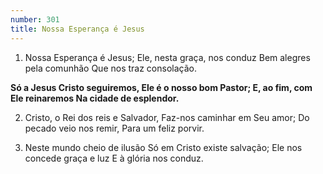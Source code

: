 ```yaml
---
number: 301
title: Nossa Esperança é Jesus
---
```


1. Nossa Esperança é Jesus;
  Ele, nesta graça, nos conduz
  Bem alegres pela comunhão
  Que nos traz consolação.

  __Só a Jesus Cristo seguiremos,
  Ele é o nosso bom Pastor;
  E, ao fim, com Ele reinaremos
  Na cidade de esplendor.__

2. Cristo, o Rei dos reis e Salvador,
  Faz-nos caminhar em Seu amor;
  Do pecado veio nos remir,
  Para um feliz porvir.

3. Neste mundo cheio de ilusão
  Só em Cristo existe salvação;
  Ele nos concede graça e luz
  E à glória nos conduz.
